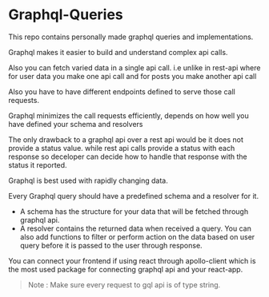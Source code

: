 # Graphql-Queries
 This repo contains personally made graphql queries and implementations.

Graphql makes it easier to build and understand complex api calls.


Also you can fetch varied data in a single api call.
i.e unlike in rest-api where for user data you make one api call and for posts you make another api call

Also you have to have different endpoints defined to serve those call requests.

Graphql minimizes the call requests efficiently, depends on how well you have defined your schema and resolvers

The only drawback to a graphql api over a rest api would be it does not provide a status value.
while rest api calls provide a status with each response so deceloper can decide how to handle that response with the status it reported. 

Graphql is best used with rapidly changing data.

Every Graphql query should have a predefined schema and a resolver for it.
 - A schema has the structure for your data that will be fetched through graphql api.
 - A resolver contains the returned data when received a query. You can also add functions to filter or perform action on the data based on user query before it is passed to the user through response.

You can connect your frontend if using react through apollo-client which is the most used package for connecting graphql api and your react-app.
> Note : Make sure every request to gql api is of type string.

